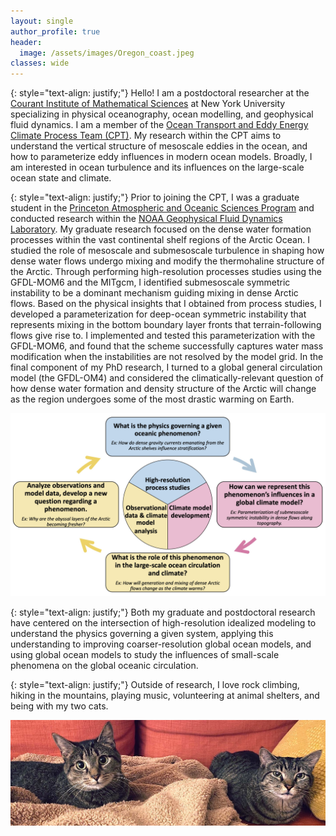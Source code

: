 ```yaml
---
layout: single
author_profile: true
header:
  image: /assets/images/Oregon_coast.jpeg
classes: wide
---
```

{: style="text-align: justify;"}
Hello!
I am a postdoctoral researcher at the [Courant Institute of Mathematical Sciences](https://caos.cims.nyu.edu)
at New York University specializing in physical oceanography, ocean modelling, and geophysical fluid dynamics.
I am a member of the [Ocean Transport and Eddy Energy Climate Process Team (CPT)](https://ocean-eddy-cpt.github.io).
My research within the CPT aims to understand the vertical structure of mesoscale eddies in the ocean, and how to parameterize eddy influences in modern ocean models.
Broadly, I am interested in ocean turbulence and its influences on the large-scale ocean state and climate.

{: style="text-align: justify;"}
Prior to joining the CPT, I was a graduate student in the [Princeton Atmospheric and Oceanic Sciences Program](https://aos.princeton.edu) and conducted research within the [NOAA Geophysical Fluid Dynamics Laboratory](https://www.gfdl.noaa.gov).
My graduate research focused on the dense water formation processes within the vast continental shelf regions of the Arctic Ocean.
I studied the role of mesoscale and submesoscale turbulence in shaping how dense water flows undergo mixing and modify the thermohaline structure of the Arctic.
Through performing high-resolution processes studies using the GFDL-MOM6 and the MITgcm, I identified submesoscale symmetric instability to be a dominant mechanism guiding mixing in dense Arctic flows.
Based on the physical insights that I obtained from process studies, I developed a parameterization for deep-ocean symmetric instability that represents mixing in the bottom boundary layer fronts that terrain-following flows give rise to.
I implemented and tested this parameterization with the GFDL-MOM6, and found that the scheme successfully captures water mass modification when the instabilities are not resolved by the model grid.
In the final component of my PhD research, I turned to a global general circulation model (the GFDL-OM4) and considered the climatically-relevant question of how dense water formation and density structure of the Arctic will change as the region undergoes some of the most drastic warming on Earth.

<img src="/assets/images/research_chart.jpg">

{: style="text-align: justify;"}
Both my graduate and postdoctoral research have centered on the intersection of high-resolution idealized modeling to understand the physics governing a given system, applying this understanding to improving coarser-resolution global ocean models, and using  global ocean models to study the influences of small-scale phenomena on the global oceanic circulation.

{: style="text-align: justify;"}
Outside of research, I love rock climbing, hiking in the mountains, playing music, volunteering at animal shelters, and being with my two cats.

<img src="/assets/images/cats.jpeg">
